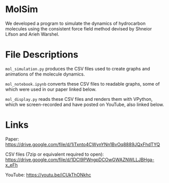 # MolSim

We developed a program to simulate the dynamics of hydrocarbon molecules using the consistent force field method devised by Shneior Lifson and Arieh Warshel.

# File Descriptions

`mol_simulation.py` produces the CSV files used to create graphs and animations of the molecule dynamics.

`mol_notebook.ipynb` converts these CSV files to readable graphs, some of which were used in our paper linked below.

`mol_display.py` reads these CSV files and renders them with VPython, which we screen-recorded and have posted on YouTube, also linked below.

# Links

Paper: https://drive.google.com/file/d/1iTxnto4CWynYNn1BvOq8889JQxFhdTYQ

CSV files (7zip or equivalent required to open): https://drive.google.com/file/d/1DCI9PWngpDCOwGWAZNWLLJBHga-x_eFh

YouTube: https://youtu.be/iCUkThONkhc
